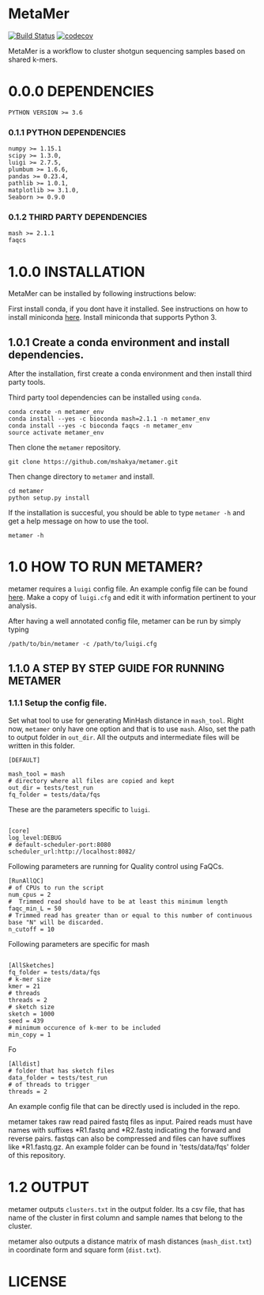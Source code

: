 # MetaMer
[![Build Status](https://travis-ci.org/mshakya/metamer.svg?branch=master)](https://travis-ci.org/mshakya/metamer)
[![codecov](https://codecov.io/gh/mshakya/metamer/branch/master/graph/badge.svg)](https://codecov.io/gh/mshakya/metamer)

MetaMer is a workflow to cluster shotgun sequencing samples based on shared k-mers. 


# 0.0.0 DEPENDENCIES
```
PYTHON VERSION >= 3.6
```

### 0.1.1 PYTHON DEPENDENCIES
```
numpy >= 1.15.1
scipy >= 1.3.0,
luigi >= 2.7.5,
plumbum >= 1.6.6,
pandas >= 0.23.4,
pathlib >= 1.0.1,
matplotlib >= 3.1.0,
Seaborn >= 0.9.0
```

### 0.1.2 THIRD PARTY DEPENDENCIES
```
mash >= 2.1.1
faqcs
```

# 1.0.0 INSTALLATION
MetaMer can be installed by following instructions below:


First install conda, if you dont have it installed. See instructions on how to install miniconda [here](https://docs.conda.io/en/latest/miniconda.html). Install miniconda that supports Python 3.


## 1.0.1 Create a conda environment and install dependencies.

After the installation, first create a conda environment and then install third party tools.

Third party tool dependencies can be installed using `conda`.

```
conda create -n metamer_env
conda install --yes -c bioconda mash=2.1.1 -n metamer_env
conda install --yes -c bioconda faqcs -n metamer_env
source activate metamer_env
```

Then clone the `metamer` repository.

```
git clone https://github.com/mshakya/metamer.git

```

Then change directory to `metamer` and install.

```
cd metamer
python setup.py install
```

If the installation is succesful, you should be able to type `metamer -h` and get a help message on how to use the tool.

```
metamer -h
```

# 1.0 HOW TO RUN METAMER?

metamer requires a `luigi` config file. An example config file can be found [here](https://raw.githubusercontent.com/mshakya/metamer/master/luigi.cfg). 
Make a copy of `luigi.cfg` and edit it with information pertinent to your analysis.

After having a well annotated config file, metamer can be run by simply typing

```
/path/to/bin/metamer -c /path/to/luigi.cfg
```

## 1.1.0 A STEP BY STEP GUIDE FOR RUNNING METAMER

### 1.1.1 Setup the config file.

Set what tool to use for generating MinHash distance in `mash_tool`. Right now, `metamer` only have one option and that is to use `mash`. Also, set the path to output folder in `out_dir`. All the outputs and intermediate files will be written in this folder.

```
[DEFAULT]

mash_tool = mash
# directory where all files are copied and kept
out_dir = tests/test_run
fq_folder = tests/data/fqs

```

These are the parameters specific to `luigi`.

```

[core]
log_level:DEBUG
# default-scheduler-port:8080
scheduler_url:http://localhost:8082/

```

Following parameters are running for Quality control using FaQCs.


```
[RunAllQC]
# of CPUs to run the script 
num_cpus = 2
#  Trimmed read should have to be at least this minimum length
faqc_min_L = 50
# Trimmed read has greater than or equal to this number of continuous base "N" will be discarded.
n_cutoff = 10

```

Following parameters are specific for mash

```

[AllSketches]
fq_folder = tests/data/fqs
# k-mer size
kmer = 21
# threads
threads = 2
# sketch size
sketch = 1000
seed = 439
# minimum occurence of k-mer to be included
min_copy = 1
```

Fo
```
[Alldist]
# folder that has sketch files
data_folder = tests/test_run
# of threads to trigger
threads = 2

```


An example config file that can be directly used is included in the repo.




metamer takes raw read paired fastq files as input. Paired reads must have names with suffixes *R1.fastq and *R2.fastq indicating the forward and reverse pairs. fastqs can also be compressed and files can have suffixes like *R1.fastq.gz. An example folder can be found in 'tests/data/fqs' folder of this repository.

# 1.2 OUTPUT

metamer outputs `clusters.txt` in the output folder. Its a csv file, that has name of the cluster in first column and sample names that belong to the cluster.

metamer also outputs a distance matrix of mash distances (`mash_dist.txt`) in coordinate form and square form (`dist.txt`).

# LICENSE
